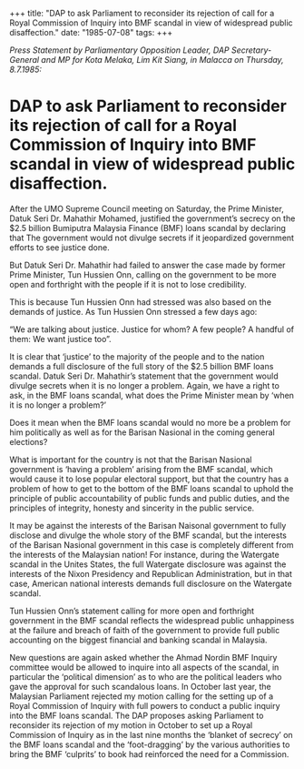 +++ 
title: "DAP to ask Parliament to reconsider its rejection of call for a Royal Commission of Inquiry into BMF scandal in view of widespread public disaffection."
date: "1985-07-08"
tags:
+++

_Press Statement by Parliamentary Opposition Leader, DAP Secretary-General and MP for Kota Melaka, Lim Kit Siang, in Malacca on Thursday, 8.7.1985:_

# DAP to ask Parliament to reconsider its rejection of call for a Royal Commission of Inquiry into BMF scandal in view of widespread public disaffection.

After the UMO Supreme Council meeting on Saturday, the Prime Minister, Datuk Seri Dr. Mahathir Mohamed, justified the government’s secrecy on the $2.5 billion Bumiputra Malaysia Finance (BMF) loans scandal by declaring that The government would not divulge secrets if it jeopardized government efforts to see justice done.</u>

But Datuk Seri Dr. Mahathir had failed to answer the case made by former 
Prime Minister, Tun Hussien Onn, calling on the government to be more open and 
forthright with the people if it is not to lose credibility.

This is because Tun Hussien Onn had stressed was also based on the demands of justice.
As Tun Hussien Onn stressed a few days ago:

“We are talking about justice. Justice for whom? A few people? 
A handful of them: We want justice too”.

It is clear that ‘justice’ to the majority of the people and to the nation demands a full
disclosure of the full story of the $2.5 billion BMF loans scandal. Datuk Seri Dr. Mahathir’s
statement that the government would divulge secrets when it is no longer a problem. 
Again, we have a right to ask, in the BMF loans scandal, what does the Prime Minister mean 
by ‘when it is no longer a problem?’

Does it mean when the BMF loans scandal would no more be a problem for him politically 
as well as for the Barisan Nasional in the coming general elections?

What is important for the country is not that the Barisan Nasional government is 
‘having a problem’ arising from the BMF scandal, which would cause it to lose popular 
electoral support, but that the country has a problem of how to get to the bottom of the 
BMF loans scandal to uphold the principle of public accountability of public funds and 
public duties, and the principles of integrity, honesty and sincerity in the public service.

It may be against the interests of the Barisan Naisonal government to fully disclose and 
divulge the whole story of the BMF scandal, but the interests of the Barisan Nasional 
government in this case is completely different from the interests of the Malaysian nation! 
For instance, during the Watergate scandal in the Unites States, the full Watergate disclosure 
was against the interests of the Nixon Presidency and Republican Administration, 
but in that case, American national interests demands full disclosure on the Watergate scandal.

Tun Hussien Onn’s statement calling for more open and forthright government in the 
BMF scandal reflects the widespread public unhappiness at the failure and breach of faith 
of the government to provide full public accounting on the biggest financial and banking 
scandal in Malaysia.

New questions are again asked whether the Ahmad Nordin BMF Inquiry committee would be 
allowed to inquire into all aspects of the scandal, in particular the ‘political dimension’ as to 
who are the political leaders who gave the approval for such scandalous loans. In October 
last year, the Malaysian Parliament rejected my motion calling for the setting up of a 
Royal Commission of Inquiry with full powers to conduct a public inquiry into the 
BMF loans scandal. The DAP proposes asking Parliament to reconsider its rejection of my 
motion in October to set up a Royal Commission of Inquiry as in the last nine months the 
‘blanket of secrecy’ on the BMF loans scandal and the ‘foot-dragging’ by the various 
authorities to bring the BMF ‘culprits’ to book had reinforced the need for a Commission.
 
